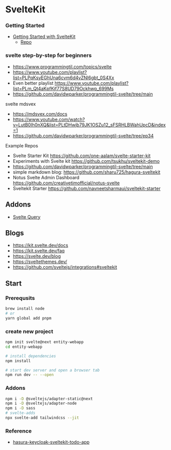 # SvelteKit


### Getting Started

- [Getting Started with SvelteKit](https://medium.com/codex/getting-started-with-sveltekit-369987d924bd)
  - [Repo](https://github.com/CameronStuartSmith/getting-started-with-sveltekit)

### svelte step-by-step for beginners
- https://www.programmingtil.com/topics/svelte
- https://www.youtube.com/playlist?list=PLPqKsyEGhUna6cvm6d4vZNI6gbt_0S4Xx
- Even better  playlist https://www.youtube.com/playlist?list=PLm_Qt4aKpfKjf77S8UD79Ockhwp_699Ms
- https://github.com/davidwparker/programmingtil-svelte/tree/main

svelte mdsvex
- https://mdsvex.com/docs
- https://www.youtube.com/watch?v=LutB0Ih0nXQ&list=PLtDHwjb79JK1OSZu12_sFSRHLBWahUpcD&index=1
- https://github.com/davidwparker/programmingtil-svelte/tree/ep34


Example Repos
- Svelte Starter Kit https://github.com/one-aalam/svelte-starter-kit
- Experiments with Svelte kit https://github.com/tsukhu/sveltekit-demo
- https://github.com/davidwparker/programmingtil-svelte/tree/main
- simple markdown blog: https://github.com/sharu725/hagura-sveltekit
- Notus Svelte Admin Dashboard https://github.com/creativetimofficial/notus-svelte
- Sveltekit Starter https://github.com/navneetsharmaui/sveltekit-starter

## Addons
- [Svelte Query](https://sveltequery.vercel.app/overview)

## Blogs
- https://kit.svelte.dev/docs
- https://kit.svelte.dev/faq
- https://svelte.dev/blog
- https://sveltethemes.dev/
- https://github.com/sveltejs/integrations#sveltekit

## Start


### Prerequsits

```bash
brew install node
# or
yarn global add pnpm
```

### create new project

```bash
npm init svelte@next entity-webapp
cd entity-webapp

# install dependencies
npm install

# start dev server and open a browser tab
npm run dev -- --open
```


### Addons
```bash
npm i -D @sveltejs/adapter-static@next
npm i -D @sveltejs/adapter-node
npm i -D sass
# svelte-adds
npx svelte-add tailwindcss --jit

```

### Reference

- [hasura-keycloak-sveltekit-todo-app](https://github.com/tushar10sh/hasura-keycloak-sveltekit-todo-app)
